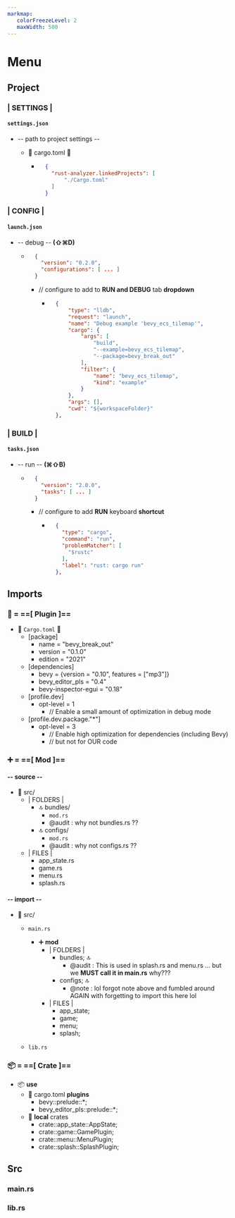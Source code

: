 ```yaml
---
markmap:
   colorFreezeLevel: 2
   maxWidth: 500
---
```


# Menu

## Project

### | SETTINGS |

#### `settings.json`

- -- path to project settings --
  - 🍅 cargo.toml 🍅

    - ```json
        {
          "rust-analyzer.linkedProjects": [
              "./Cargo.toml"
          ]
        }
      ```


### | CONFIG |

#### `launch.json`

- -- debug -- **(⇧⌘D)**

  - ```json
      {
        "version": "0.2.0",
        "configurations": [ ... ]
      }
    ```

    - // configure to add to **RUN and DEBUG** tab **dropdown**

      - ```json
          {
              "type": "lldb",
              "request": "launch",
              "name": "Debug example 'bevy_ecs_tilemap'",
              "cargo": {
                  "args": [
                      "build",
                      "--example=bevy_ecs_tilemap",
                      "--package=bevy_break_out"
                  ],
                  "filter": {
                      "name": "bevy_ecs_tilemap",
                      "kind": "example"
                  }
              },
              "args": [],
              "cwd": "${workspaceFolder}"
          },
        ```

### | BUILD |

#### `tasks.json`

- -- run -- **(⌘⇧B)**

  - ```json
      {
        "version": "2.0.0",
        "tasks": [ ... ]
      }
    ```

    - // configure to add **RUN** keyboard **shortcut**

      - ```json
          {
            "type": "cargo",
            "command": "run",
            "problemMatcher": [
              "$rustc"
            ],
            "label": "rust: cargo run"
          },
        ```

## Imports

### 🔌 = ==[ Plugin ]==

- 🍅 `Cargo.toml` 🍅
  - [package]
    - name = "bevy_break_out"
    - version = "0.1.0"
    - edition = "2021"
  - [dependencies]
    - bevy = {version = "0.10", features = ["mp3"]}
    - bevy_editor_pls = "0.4"
    - bevy-inspector-egui = "0.18"
  - [profile.dev]
    - opt-level = 1
      - // Enable a small amount of optimization in debug mode
  - [profile.dev.package."*"]
    - opt-level = 3
      - // Enable high optimization for dependencies
       (including Bevy)
      - // but not for OUR code

### ➕ = ==[ Mod ]==

#### -- source --

- 💾 src/
  - | FOLDERS |
    - 🔝 bundles/
      - `mod.rs`
      - @audit : why not bundles.rs ??
    - 🔝 configs/
      - `mod.rs`
      - @audit : why not configs.rs ??
  - | FILES |
    - app_state.rs
    - game.rs
    - menu.rs
    - splash.rs

#### -- import --

- 💾 src/
  - `main.rs`
    - ➕ **mod**
      - | FOLDERS |
        - bundles; 🔝
          - @audit : This is used in splash.rs and menu.rs ...
          but we **MUST call it in main.rs** why???
        - configs; 🔝
          - @note : lol forgot note above and fumbled around
          AGAIN with forgetting to import this here lol
      - | FILES |
        - app_state;
        - game;
        - menu;
        - splash;

  - `lib.rs`

### 📦 = ==[ Crate ]==

- 📦 **use**
  - 🍅 cargo.toml **plugins**
    - bevy::prelude::*;
    - bevy_editor_pls::prelude::*;
  - 💾 **local** crates
    - crate::app_state::AppState;
    - crate::game::GamePlugin;
    - crate::menu::MenuPlugin;
    - crate::splash::SplashPlugin;

## Src

### main.rs

### lib.rs
